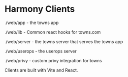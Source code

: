 # Harmony Clients

./web/app - the towns app

./web/lib - Common react hooks for towns.com

./web/server - the towns server that serves the towns app

./web/userops - the userops server

./web/privy - custom privy integration for towns

Clients are built with Vite and React.
